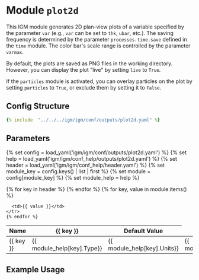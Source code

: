 # Module `plot2d`

This IGM module generates 2D plan-view plots of a variable specified by the parameter `var` (e.g., `var` can be set to `thk`, `ubar`, etc.). The saving frequency is determined by the parameter `processes.time.save` defined in the `time` module. The color bar's scale range is controlled by the parameter `varmax`.

By default, the plots are saved as PNG files in the working directory. However, you can display the plot "live" by setting `live` to `True`. 

If the `particles` module is activated, you can overlay particles on the plot by setting `particles` to `True`, or exclude them by setting it to `False`.

## Config Structure  
~~~yaml
{% include  "../../../igm/igm/conf/outputs/plot2d.yaml" %}
~~~

## Parameters

{% set config = load_yaml('igm/igm/conf/outputs/plot2d.yaml') %}
{% set help = load_yaml('igm/igm/conf_help/outputs/plot2d.yaml') %}
{% set header = load_yaml('igm/igm/conf_help/header.yaml') %}
{% set module_key = config.keys() | list | first %}
{% set module = config[module_key] %}
{% set module_help = help %}

<table>
  <thead>
    <tr>
      <th>Name</th>
      {% for key in header %}
      <th>{{ key }}</th>
      {% endfor %}
      <th>Default Value</th>
    </tr>
  </thead>
  <tbody>
    {% for key, value in module.items() %}
    <tr>
      <td>{{ key }}</td>
      <td>{{ module_help[key].Type}}</td>
      <td>{{ module_help[key].Units}}</td>
      <td>{{ module_help[key].Description}}</td>

      <td>{{ value }}</td>
    </tr>
    {% endfor %}
  </tbody>
</table>

<script type="text/javascript">
  MathJax.Hub.Queue(["Typeset", MathJax.Hub]);
</script>

## Example Usage